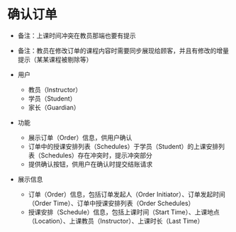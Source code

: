 # 确认订单

* 备注：上课时间冲突在教员那端也要有提示

* 备注：教员在修改订单的课程内容时需要同步展现给顾客，并且有修改的增量提示（某某课程被剔除等）

* 用户
	* 教员（Instructor）
	* 学员（Student）
	* 家长（Guardian）

* 功能
	* 展示订单（Order）信息，供用户确认
	* 订单中的授课安排列表（Schedules）于学员（Student）的上课安排列表（Schedules）存在冲突时，提示冲突部分
	* 提供确认按钮，供用户在确认时提交结账请求

* 展示信息
	* 订单（Order）信息，包括订单发起人（Order Initiator）、订单发起时间（Order Time）、订单中授课安排列表（Order Schedules）
	* 授课安排（Schedule）信息，包括上课时间（Start Time）、上课地点（Location）、上课教员（Instructor）、上课时长（Last Time）
<!--stackedit_data:
eyJoaXN0b3J5IjpbLTI1NjIxNDcyNywtMTM3NDczNTc1MV19
-->